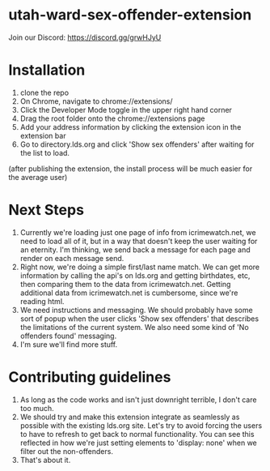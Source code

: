 # utah-ward-sex-offender-extension

Join our Discord: https://discord.gg/grwHJyU

# Installation
1. clone the repo
2. On Chrome, navigate to chrome://extensions/
3. Click the Developer Mode toggle in the upper right hand corner
4. Drag the root folder onto the chrome://extensions page
5. Add your address information by clicking the extension icon in the extension bar
5. Go to directory.lds.org and click 'Show sex offenders' after waiting for the list to load.

(after publishing the extension, the install process will be much easier for the average user)

# Next Steps
1. Currently we're loading just one page of info from icrimewatch.net, we need to load all of it, but in a way that doesn't keep the user waiting for an eternity. I'm thinking, we send back a message for each page and render on each message send.
2. Right now, we're doing a simple first/last name match. We can get more information by calling the api's on lds.org and getting birthdates, etc, then comparing them to the data from icrimewatch.net. Getting additional data from icrimewatch.net is cumbersome, since we're reading html.
3. We need instructions and messaging. We should probably have some sort of popup when the user clicks 'Show sex offenders' that describes the limitations of the current system. We also need some kind of 'No offenders found' messaging.
4. I'm sure we'll find more stuff.

# Contributing guidelines
1. As long as the code works and isn't just downright terrible, I don't care too much.
2. We should try and make this extension integrate as seamlessly as possible with the existing lds.org site. Let's try to avoid forcing the users to have to refresh to get back to normal functionality. You can see this reflected in how we're just setting elements to 'display: none' when we filter out the non-offenders.
3. That's about it. 
